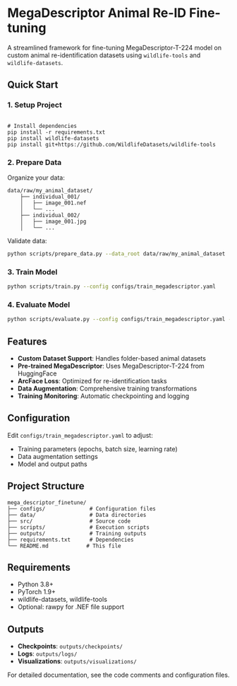 # MegaDescriptor Animal Re-ID Fine-tuning

A streamlined framework for fine-tuning MegaDescriptor-T-224 model on custom animal re-identification datasets using `wildlife-tools` and `wildlife-datasets`.

## Quick Start

### 1. Setup Project
```

# Install dependencies
pip install -r requirements.txt
pip install wildlife-datasets
pip install git+https://github.com/WildlifeDatasets/wildlife-tools
```

### 2. Prepare Data
Organize your data:
```
data/raw/my_animal_dataset/
    ├── individual_001/
    │   ├── image_001.nef
    │   └── ...
    ├── individual_002/
    │   ├── image_001.jpg
    │   └── ...
```

Validate data:
```bash
python scripts/prepare_data.py --data_root data/raw/my_animal_dataset
```

### 3. Train Model
```bash
python scripts/train.py --config configs/train_megadescriptor.yaml
```

### 4. Evaluate Model
```bash
python scripts/evaluate.py --config configs/train_megadescriptor.yaml --checkpoint outputs/checkpoints/final_model.pth
```

## Features

- **Custom Dataset Support**: Handles folder-based animal datasets
- **Pre-trained MegaDescriptor**: Uses MegaDescriptor-T-224 from HuggingFace
- **ArcFace Loss**: Optimized for re-identification tasks
- **Data Augmentation**: Comprehensive training transformations
- **Training Monitoring**: Automatic checkpointing and logging

## Configuration

Edit `configs/train_megadescriptor.yaml` to adjust:
- Training parameters (epochs, batch size, learning rate)
- Data augmentation settings
- Model and output paths

## Project Structure
```
mega_descriptor_finetune/
├── configs/              # Configuration files
├── data/                 # Data directories
├── src/                  # Source code
├── scripts/              # Execution scripts
├── outputs/              # Training outputs
├── requirements.txt      # Dependencies
└── README.md            # This file
```

## Requirements

- Python 3.8+
- PyTorch 1.9+
- wildlife-datasets, wildlife-tools
- Optional: rawpy for .NEF file support

## Outputs

- **Checkpoints**: `outputs/checkpoints/`
- **Logs**: `outputs/logs/`
- **Visualizations**: `outputs/visualizations/`

For detailed documentation, see the code comments and configuration files.